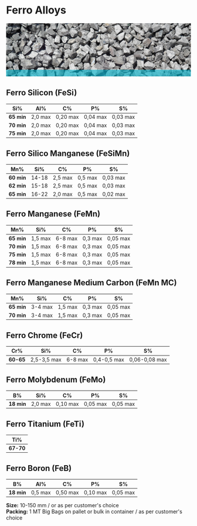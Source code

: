 # Ferro Alloys

![Ferro Single ><](/images/singles/ferro.jpg)

## Ferro Silicon (FeSi)

| Si% | Al% | C% | P% | S% |
| --- | --- | --- | --- | --- |
| **65 min** | 2,0 max | 0,20 max | 0,04 max | 0,03 max |
| **70 min** | 2,0 max | 0,20 max | 0,04 max | 0,03 max |
| **75 min** | 2,0 max | 0,20 max | 0,04 max | 0,03 max |

## Ferro Silico Manganese (FeSiMn)

| Mn% | Si% | C% | P% | S% |
| --- | --- | --- | --- | --- |
| **60 min** | 14-18 | 2,5 max | 0,5 max | 0,03 max |
| **62 min** | 15-18 | 2,5 max | 0,5 max | 0,03 max |
| **65 min** | 16-22 | 2,0 max | 0,5 max | 0,02 max |

## Ferro Manganese (FeMn)

| Mn% | Si% | C% | P% | S% |
| --- | --- | --- | --- | --- |
| **65 min** | 1,5 max | 6-8 max | 0,3 max | 0,05 max |
| **70 min** | 1,5 max | 6-8 max | 0,3 max | 0,05 max |
| **75 min** | 1,5 max | 6-8 max | 0,3 max | 0,05 max |
| **78 min** | 1,5 max | 6-8 max | 0,3 max | 0,05 max |

## Ferro Manganese Medium Carbon (FeMn MC)

| Mn% | Si% | C% | P% | S% |
| --- | --- | --- | --- | --- |
| **65 min** | 3-4 max | 1,5 max | 0,3 max | 0,05 max |
| **70 min** | 3-4 max | 1,5 max | 0,3 max | 0,05 max |

## Ferro Chrome (FeCr)

| Cr% | Si% | C% | P% | S% |
| --- | --- | --- | --- | --- |
| **60-65** | 2,5-3,5 max | 6-8 max | 0,4-0,5 max | 0,06-0,08 max |

## Ferro Molybdenum (FeMo)

| B% | Si% | C% | P% | S% |
| --- | --- | --- | --- | --- |
| **18 min** | 2,0 max | 0,10 max | 0,05 max | 0,05 max |

## Ferro Titanium (FeTi)

| Ti% |
| --- |
| **67-70** |

## Ferro Boron (FeB)

| B% | Al% | C% | P% | S% |
| --- | --- | --- | --- | --- |
| **18 min** | 0,5 max | 0,50 max | 0,10 max | 0,05 max |

**Size:** 10-150 mm / or as per customer's choice  
**Packing:** 1 MT Big Bags on pallet or bulk in container / as per customer's choice

